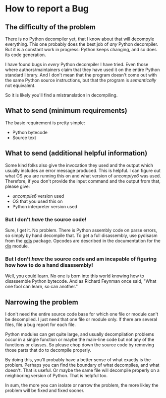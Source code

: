 # How to report a Bug

## The difficulty of the problem

There is no Python decompiler yet, that I know about that will
decompyle everything. This one probably does the
best job of *any* Python decompiler. But it is a constant work in progress: Python keeps changing, and so does its code generation.

I have found bugs in *every* Python decompiler I have tried. Even
those where authors/maintainers claim that they have used it on 
the entire Python standard library. And I don't mean that
the program doesn't come out with the same Python source instructions,
but that the program is *semantically* not equivalent.

So it is likely you'll find a mistranslation in decompiling.

## What to send (minimum requirements)

The basic requirement is pretty simple:

* Python bytecode
* Source text

## What to send (additional helpful information)

Some kind folks also give the invocation they used and the output
which usually includes an error message produced. This is helpful. I
can figure out what OS you are running this on and what version of
*uncomplye6* was used. Therefore, if you don't provide the input
command and the output from that, please give:

* _uncompile6_ version used
* OS that you used this on
* Python interpreter version used


### But I don't *have* the source code!

Sure, I get it. No problem. There is Python assembly code on parse
errors, so simply by hand decompile that. To get a full disassembly, use pydisasm from the [xdis](https://pypi.python.org/pypi/xdis) package. Opcodes are described in the documentation for the [dis](https://docs.python.org/3.6/library/dis.html) module.

### But I don't *have* the source code and am incapable of figuring how how to do a hand disassembly!

Well, you could learn. No one is born into this world knowing how to disassemble Python bytecode. And as Richard Feynman once said, "What one fool can learn, so can another."

## Narrowing the problem

I don't need the entire source code base for which one file or module
can't be decompiled. I just need that one file or module only. If
there are several files, file a bug report for each file.

Python modules can get quite large, and usually decompilation problems
occur in a single function or maybe the main-line code but not any of
the functions or classes. So please chop down the source code by
removing those parts that do to decompile properly.

By doing this, you'll probably have a better sense of what exactly is
the problem. Perhaps you can find the boundary of what decompiles, and
what doesn't. That is useful. Or maybe the same file will decompile
properly on a neighboring version of Python. That is helpful too.

In sum, the more you can isolate or narrow the problem, the more
likley the problem will be fixed and fixed sooner.
